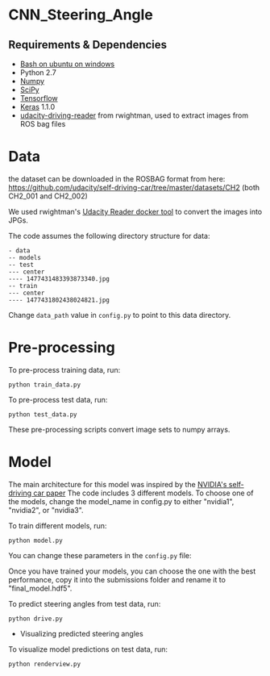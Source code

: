 # CNN_Steering_Angle


## Requirements & Dependencies
- [Bash on ubuntu on windows](https://www.howtogeek.com/249966/how-to-install-and-use-the-linux-bash-shell-on-windows-10/)
- Python 2.7
- [Numpy](http://www.numpy.org/)
- [SciPy](https://www.scipy.org/)
- [Tensorflow](https://www.tensorflow.org/get_started/os_setup)
- [Keras](https://keras.io/) 1.1.0
- [udacity-driving-reader](https://github.com/rwightman/udacity-driving-reader) from rwightman, used to extract images from ROS bag files



# Data

 the dataset can be downloaded in the ROSBAG format from here: https://github.com/udacity/self-driving-car/tree/master/datasets/CH2 (both CH2_001 and CH2_002)

We used rwightman's [Udacity Reader docker tool](https://github.com/rwightman/udacity-driving-reader) 
to convert the images into JPGs.



The code assumes the following directory structure for data:

```
- data
-- models
-- test
--- center
---- 1477431483393873340.jpg
-- train
--- center
---- 1477431802438024821.jpg 
```

Change `data_path` value in `config.py` to point to this data directory.

# Pre-processing


To pre-process training data, run:

```
python train_data.py
```

To pre-process test data, run:

```
python test_data.py
```

These pre-processing scripts convert image sets to numpy arrays.

# Model

The main architecture for this model was inspired by the [NVIDIA's self-driving car paper](https://arxiv.org/abs/1604.07316)
The code includes 3 different models. To choose one of the models, change the model_name in config.py to either "nvidia1", "nvidia2", or "nvidia3".

To train different models, run:

```
python model.py
```

You can change these parameters in the `config.py` file:




Once you have trained your models, you can choose the one with the best performance, copy it into the submissions folder and rename it to "final_model.hdf5". 

To predict steering angles from test data, run:

```
python drive.py
```

* Visualizing predicted steering angles

To visualize model predictions on test data, run:

```
python renderview.py
```



